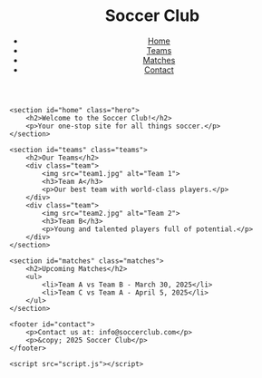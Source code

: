 <!DOCTYPE html>
<html lang="en">
<head>
    <meta charset="UTF-8">
    <meta name="viewport" content="width=device-width, initial-scale=1.0">
    <title>Soccer Club</title>
    <link rel="stylesheet" href="styles.css">
</head>
<body>
    <header>
        <div class="logo">
            <h1>Soccer Club</h1>
        </div>
        <nav>
            <ul>
                <li><a href="#home">Home</a></li>
                <li><a href="#teams">Teams</a></li>
                <li><a href="#matches">Matches</a></li>
                <li><a href="#contact">Contact</a></li>
            </ul>
        </nav>
    </header>

    <section id="home" class="hero">
        <h2>Welcome to the Soccer Club!</h2>
        <p>Your one-stop site for all things soccer.</p>
    </section>

    <section id="teams" class="teams">
        <h2>Our Teams</h2>
        <div class="team">
            <img src="team1.jpg" alt="Team 1">
            <h3>Team A</h3>
            <p>Our best team with world-class players.</p>
        </div>
        <div class="team">
            <img src="team2.jpg" alt="Team 2">
            <h3>Team B</h3>
            <p>Young and talented players full of potential.</p>
        </div>
    </section>

    <section id="matches" class="matches">
        <h2>Upcoming Matches</h2>
        <ul>
            <li>Team A vs Team B - March 30, 2025</li>
            <li>Team C vs Team A - April 5, 2025</li>
        </ul>
    </section>

    <footer id="contact">
        <p>Contact us at: info@soccerclub.com</p>
        <p>&copy; 2025 Soccer Club</p>
    </footer>

    <script src="script.js"></script>
</body>
</html>


